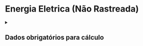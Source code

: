 # Energia Eletrica (Não Rastreada)

<details>
  <summary><strong><h2>Dados obrigatórios para cálculo</strong></summary>

Campos no Supabase|Valores GHG|
|---|---|
`categoria_de_emissoes`|_ENERGIA ELETRICA (GERAL)_|
`date`|Data da referência _(yyyy-mm-dd hh:mm:ss)_|

</details>

